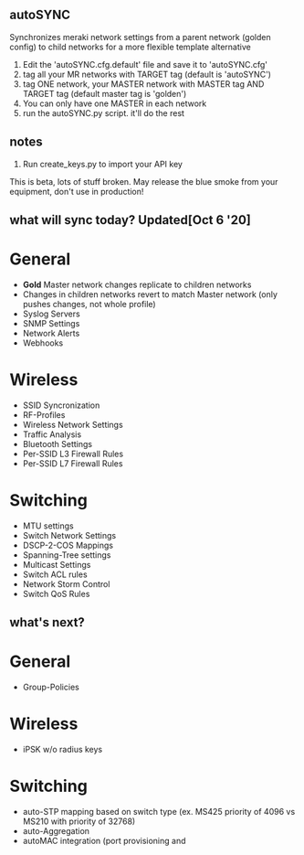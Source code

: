 ## autoSYNC
Synchronizes meraki network settings from a parent network (golden config) to child networks for a more flexible template alternative

1. Edit the 'autoSYNC.cfg.default' file and save it to 'autoSYNC.cfg'
2. tag all your MR networks with TARGET tag (default is 'autoSYNC')
3. tag ONE network, your MASTER network with MASTER tag AND TARGET tag (default master tag is 'golden')
4. You can only have one MASTER in each network
4. run the autoSYNC.py script. it'll do the rest

## notes
1. Run create_keys.py to import your API key


This is beta, lots of stuff broken. May release the blue smoke from your equipment, don't use in production!

## what will sync today? **Updated[Oct 6 '20]**
# General
* **Gold** Master network changes replicate to children networks
* Changes in children networks revert to match Master network (only pushes changes, not whole profile)
* Syslog Servers
* SNMP Settings
* Network Alerts
* Webhooks

# Wireless
* SSID Syncronization
* RF-Profiles
* Wireless Network Settings
* Traffic Analysis
* Bluetooth Settings
* Per-SSID L3 Firewall Rules
* Per-SSID L7 Firewall Rules

# Switching
* MTU settings
* Switch Network Settings
* DSCP-2-COS Mappings
* Spanning-Tree settings
* Multicast Settings
* Switch ACL rules
* Network Storm Control
* Switch QoS Rules

## what's next?
# General
* Group-Policies

# Wireless
* iPSK w/o radius keys

# Switching
* auto-STP mapping based on switch type (ex. MS425 priority of 4096 vs MS210 with priority of 32768)
* auto-Aggregation
* autoMAC integration (port provisioning and 
